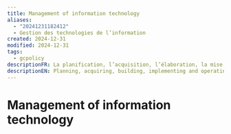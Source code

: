 ```yaml
---
title: Management of information technology
aliases:
  - "20241231182412"
  - Gestion des technologies de l’information
created: 2024-12-31
modified: 2024-12-31
tags:
  - gcpolicy
descriptionFR: La planification, l’acquisition, l’élaboration, la mise en oeuvre et l’exploitation d’actifs, de systèmes ou de services de la TI, ainsi que la mesure de leur rendement et les modalités relative à leur élimination.
descriptionEN: Planning, acquiring, building, implementing and operating of IT assets, systems or services, measuring their performance, and arranging their disposal.
---
```

# Management of information technology
